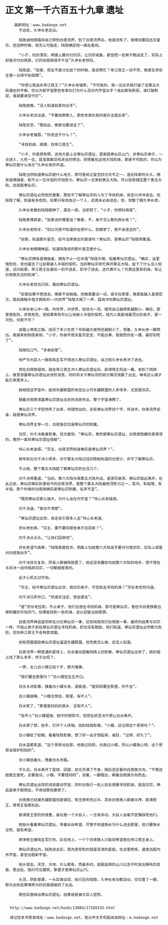 # 正文 第一千六百五十九章 遗址
        最新网址：www.badaoge.net
          不远处，久申长老走出。
      
          陆隐请他顺路将自己带到白夜流界，到了白夜流界后，他就消失了，按理说要回去天星宗，但这种时候，他怎么可能走，陆隐确定他一直在看戏。
      
          “小子，玩的漂亮，明面上要对付剑宗，让剑宗戒备，甚至把一些弟子都送走了，实际上却是对付白夜族，打的白夜族措手不及”久申长老惊叹。
      
          陆隐道，“前辈，现在不是讨论这个的时候，能否帮忙？帝江夜王一日不死，晚辈生命安全便一日得不到保障”。
      
          “你想让我追杀帝江夜王？”久申长老嗤笑，“不可能的，我一旦出手就打破了这第五大陆潜在的平衡，你以为新宇宙那些老家伙们为什么没对内宇宙出手？彼此都有默契，谁打破默契，谁就要承受代价”。
      
          陆隐抿嘴，“没人知道前辈你出手”。
      
          久申长老淡淡道，“不要自欺欺人，那些老家伙有的是办法查出来”。
      
          陆隐无奈，“既如此，晚辈也要进去了”。
      
          久申长老皱眉，“你进去干什么？”。
      
          “寻找机缘，顺便，找帝江夜王”。
      
          “小子，你是想死啊，这地方是上古寒仙宗遗址，里面是寒仙宗山门，非寒仙宗弟子，一旦进入，九死一生，就连我都没有进去的想法，别想着在这地方找机缘，那是不可能的，你以为寒仙宗是什么地方”久申长老厉声道。
      
          陆隐当然知道寒仙宗是什么地方，那可是树之星空四方天平之一，造反陆家的头头，拥有祖境强者，和不止一位半祖的可怕势力，寒仙宗一旦来到第五大陆，可以轻易镇压整个第五大陆，这就是寒仙宗。
      
          寒仙宗遗址必然危险重重，那些不了解寒仙宗的人为了寻找机缘，肯定兴冲冲进去，但陆隐了解，知道有多危险，如果只有他自己一个人，还真未必会进去，但，他瞥了眼久申长老。
      
          久申长老看到陆隐眼神了，眉毛一挑，当即怒了，“小子，你想利用我”。
      
          陆隐表情真挚，“前辈说的哪里话？晚辈，不，弟子怎么敢利用长老？”。
      
          久申长老咬牙，“别以为我不知道你在想什么，别做梦了，我不会进去的”。
      
          “前辈，知道那片星空，如今当家做主的是谁吗？寒仙宗，是寒仙宗”陆隐郑重道。
      
          久申长老眼睛眯起，知道陆隐说的那片星空是什么。
      
          “寒仙宗拥有祖境强者，拥有不止一位半祖”陆隐大喝，指着寒仙宗遗址，“确实，这里很危险，但也蕴含了让前辈破入半祖的契机，当初寒仙宗匆忙离开第五大陆，留下了什么没人知道，试问前辈，帝江夜王在最后一刻不逃走，却冲了进去，这代表什么？代表这里有机缘，有让白夜族存活的机缘”。
      
          久申长老目光闪烁，看向寒仙宗遗址。
      
          “前辈如果不想进去，晚辈不会勉强，但晚辈要试一试，或许在那里，晚辈能破入星使层次，提前接触半祖才拥有的——内世界”陆隐大喊了一声，猛地冲向寒仙宗遗址。
      
          久申长老心中一跳，内世界，内世界，他目光一亮，暗骂自己越修炼越胆小，确实，那里很危险，非常危险，但如果真有可以让他破入半祖的契机，成为人类星域最顶尖的高手，冒一次险，何尝不可？
      
          自踏上修炼之路，经历了多少生死？年龄越大居然还越胆小了，想着，久申长老一脚跨出，直接来到陆隐身侧，“小子，你身怀我天星宗至宝，不能出事，我就陪你走一遭，最好别死了”。
      
          陆隐松口气，“多谢前辈”。
      
          他严令大巨人一脉和陆玄军不得进入寒仙宗遗址，自己和久申长老冲了进去。
      
          而在白夜族祖地，就在帝江夜王冲入寒仙宗遗址后，颜清夜王将这一幕，发到了网络上，故意泄露寒仙宗遗址出世的消息，同时将关于寒仙宗的部分情况泄露了出去，唯有这么做才能引来更多人。
      
          她相信这宇宙中，敌视东疆联盟的肯定比认可东疆联盟的人多得多，尤其是剑宗。
      
          随着白夜族泄露寒仙宗遗址出世的消息传出，整个宇宙沸腾了。
      
          寒仙宗三个字突然传了出来，伴随而出的，还有寒仙流界四个字，传说中，白夜流界前身，就是寒仙流界。
      
          寒仙流界主宰一方，白夜族仅仅是寒仙宗的附庸。
      
          剑宗，刘千决看着影像，目光震惊，“寒仙宗，竟然是寒仙宗遗址，白夜族隐藏的真够深的，竟然一直将寒仙宗遗址隐秘”。
      
          怜心长老迷惑，“宗主，白夜流界前身确实是寒仙流界？”。
      
          她年龄比刘千决小得多，对于第五大陆过往的隐秘知道的也很少，并不了解寒仙宗。
      
          不止她，整个第五大陆能了解寒仙宗的也没几个。
      
          刘千决郑重道，“当初，第六大陆与我第五大陆开战，道源宗崩溃，寒仙宗就此离开，在此之前，寒仙宗确实执掌如今的白夜流界，是整个第五大陆最绝顶势力之一，其内，有祖境，有半祖，那个时候的白夜族确实是寒仙宗附庸，名声不显”。
      
          “既然寒仙宗那么强大，为什么会在内宇宙？”怜心长老疑惑。
      
          刘千决道，“我也不清楚”。
      
          “寒仙宗遗址出世，肯定会引很多人去”怜心长老道。
      
          厉长老到来，“宗主，要不要将那些弟子召回来？”。
      
          刘千决点点头，“让他们回来吧”。
      
          厉长老语气森寒，“陆隐真是狡诈，明面上勾结第六大陆高手要对付我剑宗，实际上却是对白夜族出手”。
      
          刘千决目光复杂，所有人都被陆隐耍了，他还没有蠢到勾结第六大陆的地步，怪不得在与天沐一战中挑衅剑宗，一切都是故意的。
      
          此子心机太过可怕。
      
          “宗主，如今寒仙宗遗址出世，我剑宗弟子，可否前去寻找机缘？”厉长老忽然问道。
      
          刘千决沉声开口，“机缘天注定，想去便去”。
      
          “是”厉长老应和，不止弟子，他们也想去寻找机缘，那可是寒仙宗，曾经令白夜族都当做附庸的可怕宗门，如果能找到一些机缘，足以突破当前瓶颈。
      
          驭兽流界神品堂同样在讨论寒仙宗一事，还有陆隐攻打白夜族一事，最终的结果与剑宗一样，不阻止弟子前往寒仙宗遗址寻找机缘，却也没有鼓励，他们知道，寒仙宗遗址必然极为危险，否则帝江夜王不会特意泄露。
      
          他有把握借助寒仙宗遗址逼退东疆联盟，但究竟怎么做，还没人知道。
      
          白夜流界一颗普通的星球上，白水激动望着网络上的影像，寒仙宗遗址出世了，她的祖上找了那么多年，终于出现了。
      
          一旁，女儿白小蝶已经十岁，颇为懂事。
      
          “我们要去那里吗？”白小蝶怯生生开口。
      
          白水关闭影像，摸着白小蝶头发，溺爱道，“是妈妈要去那里，你不去”。
      
          白小蝶抿嘴，“小蝶也想去，那里，有坏人”。
      
          白水笑了，“那里是妈妈的故乡，没有坏人”。
      
          “有坏人”白小蝶倔强，她平时很乖巧，但现在却坚决不想让白水离开。
      
          白水想了想，抬手，打开个人终端，找到陆隐影像，“小蝶，还记得这个哥哥吗？”。
      
          白小蝶眨了眨眼，看着陆隐影像，想了好一会才想起来，雀跃，“记得，好久了”。
      
          白水温柔笑道，“这个哥哥也在那，他救过妈妈，也救过小蝶，所以小蝶放心吧，这个哥哥会保护妈妈的”。
      
          白小蝶低着头，拽着白水衣服。
      
          不久后，白水离开了星球，回望，目光充满了不舍，随后坚定看向白夜族方向，“不管这趟是生是死，总要尝试，小蝶，不要怪妈妈”，说着，一脚踏出，朝着白夜族方向而去。
      
          寒仙宗遗址出现的消息震动宇宙，同时也吸引一批人前去想要寻找机缘，就连剑宗，神品堂弟子都想去，不用说那些散修了。
      
          白夜族已经被东疆联盟彻底镇压，夜王族死伤过半，其余白夜族人都被关押，颜清夜王，骨夜王皆是如此。
      
          颜清夜王受的伤很重，身后是一个大巨人，一旦有异动，大巨人会毫不犹豫踩死他们。
      
          她抬头看着寒仙宗遗址，带着丝丝希望，尽管不知道族长为什么进去那里，但只要族长没死，就有希望。
      
          原净夜王被陆玄军打伤，趴在地上，一个个白夜族人只能将希望放在帝江夜王身上。
      
          寒仙宗遗址内，陆隐进去后，首先感受到的就是澎湃的星能，在这里修炼，速度远超内外宇宙，甚至远超新宇宙。
      
          抬头望去，天空，大地，什么都有，而最多的，就是延绵的山川以及不时发出嘶吼的巨兽，更远处，隐约可见建筑，那里才是寒仙宗山门。
      
          头顶，阴影笼罩，一头巨兽出现，抬爪压向陆隐，久申长老动都没动，仅仅瞥了一眼，那头达到启蒙境修为的巨兽就被扔了出去。
      
          那些巨兽掉出寒仙宗遗址，结果就是被大巨人捏死。
      
      
      http://www.badaoge.net/book/13084/17169333.html
      
      请记住本书首发域名：www.badaoge.net。笔尖中文手机版阅读网址：m.badaoge.net